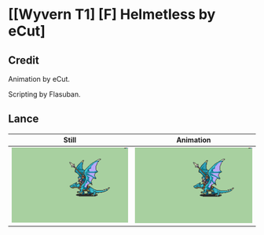 # [\[Wyvern T1\] \[F\] Helmetless by eCut]

## Credit

Animation by eCut.

Scripting by Flasuban.
	
## Lance

| Still | Animation |
| :---: | :-------: |
| ![Lance still](./Lance_000.png) | ![Lance animation](./Lance.gif) |
